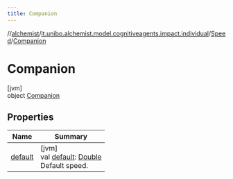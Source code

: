 ```yaml
---
title: Companion
---
```

//[alchemist](../../../../index.html)/[it.unibo.alchemist.model.cognitiveagents.impact.individual](../../index.html)/[Speed](../index.html)/[Companion](index.html)



# Companion



[jvm]\
object [Companion](index.html)



## Properties


| Name | Summary |
|---|---|
| [default](default.html) | [jvm]<br>val [default](default.html): [Double](https://kotlinlang.org/api/latest/jvm/stdlib/kotlin/-double/index.html)<br>Default speed. |

